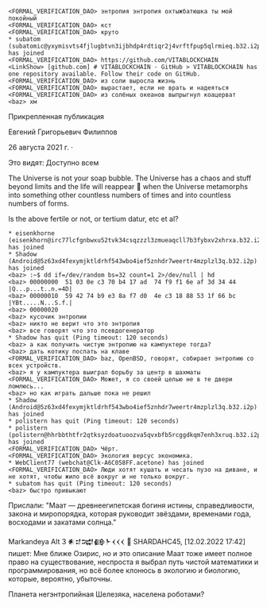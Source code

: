 ```
<FORMAL_VERIFICATION_DAO> энтропия энтропия охтыжбатюшка ты мой покойный
<FORMAL_VERIFICATION_DAO> кст
<FORMAL_VERIFICATION_DAO> круто
* subatom (subatomic@yxymisvts4fjlugbtvn3ijbhdp4rdtiqr2j4vrftfpup5qlrmieq.b32.i2p) has joined
<FORMAL_VERIFICATION_DAO> https://github.com/VITABLOCKCHAIN
<LinkShow> [github.com] # VITABLOCKCHAIN · GitHub > VITABLOCKCHAIN has one repository available. Follow their code on GitHub.
<FORMAL_VERIFICATION_DAO> из соли выросла жизнь
<FORMAL_VERIFICATION_DAO> вырастает, если не врать и надеяться
<FORMAL_VERIFICATION_DAO> из солёных океанов выпрыгнул коацерват
<baz> хм
```

Прикрепленная публикация

Евгений Григорьевич Филиппов

26 августа 2021 г.  · 

Это видят: Доступно всем

The Universe is not your soap bubble. The Universe has a chaos and stuff beyond limits and the life will reappear 🧗 when the Universe metamorphs into something other countless numbers of times and into countless numbers of forms.

Is the above fertile or not, or tertium datur, etc et al?


```
* eisenkhorne (eisenkhorn@irc77lcfgnbwxu52tvk34csqzzzl3zmueaqcll7b3fybxv2xhrxa.b32.i2p) has joined
* Shadow (Android@5z63xd4fexymjktldrhf543wbo4ief5znhdr7weertr4mzplzl3q.b32.i2p) has joined
<baz> :~$ dd if=/dev/random bs=32 count=1 2>/dev/null | hd  
<baz> 00000000  51 03 0e c3 70 b4 17 ad  74 f9 f1 6e af 3d 34 44  |Q...p...t..n.=4D|
<baz> 00000010  59 42 74 b9 e3 8a f7 d0  4e c3 18 88 53 1f 66 bc  |YBt.....N...S.f.|
<baz> 00000020
<baz> кусочик энтропии
<baz> никто не верит что это энтропия
<baz> все говорят что это псевдогенератор
* Shadow has quit (Ping timeout: 120 seconds)
<baz> а как получить чистую энтропию на кампуктере тогда?
<baz> дать котику поспать на клаве
<FORMAL_VERIFICATION_DAO> baz, OpenBSD, говорят, собирает энтропию со всех устройств.
<baz> я у кампуктера выиграл борьбу за центр в шахматы
<FORMAL_VERIFICATION_DAO> Может, я со своей целью не в те двери ломлюсь...
<baz> но как играть дальше пока не решил
* Shadow (Android@5z63xd4fexymjktldrhf543wbo4ief5znhdr7weertr4mzplzl3q.b32.i2p) has joined
* polistern has quit (Ping timeout: 120 seconds)
* polistern (polistern@hhrbbthtfr2qtksyzdoatuoozva5qvxbfb5rcggdkqm7enh3xruq.b32.i2p) has joined
<FORMAL_VERIFICATION_DAO> Чёрт.
<FORMAL_VERIFICATION_DAO> Экология версус экономика.
* WebClient77 (webchat@Clk-A6C058FF.acetone) has joined
<FORMAL_VERIFICATION_DAO> Люди хотят кушать и чесать пузо на диване, и не хотят, чтобы жило всё вокруг и не только вокруг.
* subatom has quit (Ping timeout: 120 seconds)
<baz> быстро привыкают
```

Прислали: "Маат — древнеегипетская богиня истины, справедливости, закона и миропорядка, которая руководит звёздами, временами года, восходами и закатами солнца."

Markandeya Alt 3 𒀭𒄑𒉋𒂵𒈨𒌋𒌋𒌋 🐡 SHARDAHC45, [12.02.2022 17:42] пишет: Мне ближе Озирис, но и это описание Маат тоже имеет полное право на существование, неспроста я выбрал путь чистой математики и программирования, но всё более клонюсь в экологию и биологию, которые, вероятно, убыточны.

Планета негэнтропийная Шелезяка, населена роботами?
